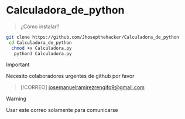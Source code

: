 # Calculadora_de_python

> ¿Cómo instalar?

```bash
git clone https://github.com/Jhosepthehacker/Calculadora_de_python
 cd Calculadora_de_python
  chmod +x Calculadora.py
   python3 Calculadora.py
```

> [!IMPORTANT]
> Necesito colaboradores urgentes de github por favor

> [!CORREO]
> josemanuelramirezrengifo9@gmail.com

> [!WARNING]
> Usar este correo solamente para comunicarse 
